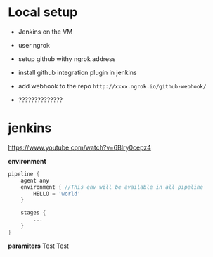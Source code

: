 # Local setup

- Jenkins on the VM
- user ngrok
- setup github withy ngrok address

- install github integration plugin in jenkins
- add webhook to the repo `http://xxxx.ngrok.io/github-webhook/`
- ??????????????

# jenkins

https://www.youtube.com/watch?v=6BIry0cepz4

**environment**

```groovy
pipeline {
    agent any
    environment { //This env will be available in all pipeline
        HELLO = 'world'
    }

    stages {
        ...
    }
}
```

**paramiters**
Test
Test
